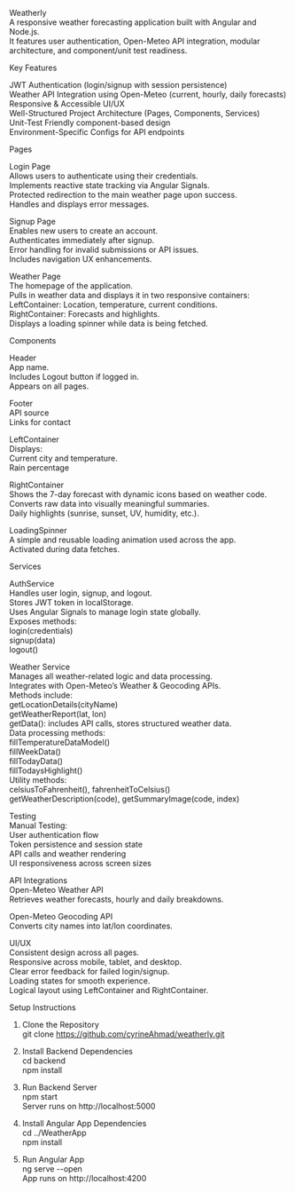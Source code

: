 Weatherly  
A responsive weather forecasting application built with Angular and Node.js.  
It features user authentication, Open-Meteo API integration, modular architecture, and component/unit test readiness.    

Key Features    

JWT Authentication (login/signup with session persistence)  
Weather API Integration using Open-Meteo (current, hourly, daily forecasts)  
Responsive & Accessible UI/UX  
Well-Structured Project Architecture (Pages, Components, Services)  
Unit-Test Friendly component-based design  
Environment-Specific Configs for API endpoints    

Pages    

Login Page   
Allows users to authenticate using their credentials.  
Implements reactive state tracking via Angular Signals.  
Protected redirection to the main weather page upon success.  
Handles and displays error messages.    

Signup Page   
Enables new users to create an account.  
Authenticates immediately after signup.  
Error handling for invalid submissions or API issues.  
Includes navigation UX enhancements.    

Weather Page   
The homepage of the application.  
Pulls in weather data and displays it in two responsive containers:  
LeftContainer: Location, temperature, current conditions.  
RightContainer: Forecasts and highlights.  
Displays a loading spinner while data is being fetched.    

Components    

Header   
App name.  
Includes Logout button if logged in.  
Appears on all pages.    

Footer   
API source  
Links for contact     

LeftContainer  
Displays:  
Current city and temperature.  
Rain percentage    

RightContainer  
Shows the 7-day forecast with dynamic icons based on weather code.  
Converts raw data into visually meaningful summaries.  
Daily highlights (sunrise, sunset, UV, humidity, etc.).    

LoadingSpinner  
A simple and reusable loading animation used across the app.  
Activated during data fetches.    

Services    

AuthService  
Handles user login, signup, and logout.  
Stores JWT token in localStorage.  
Uses Angular Signals to manage login state globally.  
Exposes methods:  
login(credentials)  
signup(data)  
logout()    

Weather Service  
Manages all weather-related logic and data processing.  
Integrates with Open-Meteo’s Weather & Geocoding APIs.  
Methods include:  
getLocationDetails(cityName)  
getWeatherReport(lat, lon)  
getData(): includes API calls, stores structured weather data.  
Data processing methods:  
fillTemperatureDataModel()  
fillWeekData()  
fillTodayData()  
fillTodaysHighlight()  
Utility methods:  
celsiusToFahrenheit(), fahrenheitToCelsius()  
getWeatherDescription(code), getSummaryImage(code, index)    

Testing    
Manual Testing:  
User authentication flow  
Token persistence and session state  
API calls and weather rendering  
UI responsiveness across screen sizes    

API Integrations  
Open-Meteo Weather API  
Retrieves weather forecasts, hourly and daily breakdowns.    

Open-Meteo Geocoding API  
Converts city names into lat/lon coordinates.    

UI/UX    
Consistent design across all pages.  
Responsive across mobile, tablet, and desktop.  
Clear error feedback for failed login/signup.  
Loading states for smooth experience.  
Logical layout using LeftContainer and RightContainer.    

Setup Instructions    

1. Clone the Repository  
git clone https://github.com/cyrineAhmad/weatherly.git    

2. Install Backend Dependencies  
cd backend  
npm install    

3. Run Backend Server  
npm start  
Server runs on http://localhost:5000    

4. Install Angular App Dependencies  
cd ../WeatherApp  
npm install    

6. Run Angular App  
ng serve --open  
App runs on http://localhost:4200  
